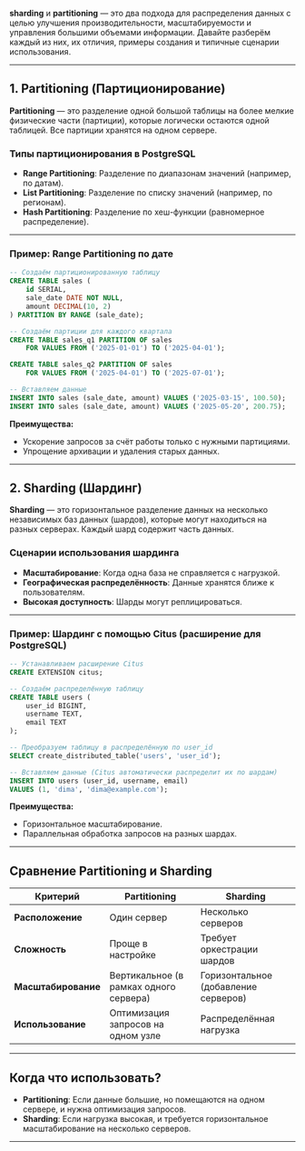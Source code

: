 **sharding** и **partitioning** — это два подхода для распределения данных с целью улучшения производительности, масштабируемости и управления большими объемами информации. Давайте разберём каждый из них, их отличия, примеры создания и типичные сценарии использования.

---

## **1. Partitioning (Партиционирование)**
**Partitioning** — это разделение одной большой таблицы на более мелкие физические части (партиции), которые логически остаются одной таблицей. Все партиции хранятся на одном сервере.

### **Типы партиционирования в PostgreSQL**
- **Range Partitioning**: Разделение по диапазонам значений (например, по датам).
- **List Partitioning**: Разделение по списку значений (например, по регионам).
- **Hash Partitioning**: Разделение по хеш-функции (равномерное распределение).

---

### **Пример: Range Partitioning по дате**
```sql
-- Создаём партиционированную таблицу
CREATE TABLE sales (
    id SERIAL,
    sale_date DATE NOT NULL,
    amount DECIMAL(10, 2)
) PARTITION BY RANGE (sale_date);

-- Создаём партиции для каждого квартала
CREATE TABLE sales_q1 PARTITION OF sales
    FOR VALUES FROM ('2025-01-01') TO ('2025-04-01');

CREATE TABLE sales_q2 PARTITION OF sales
    FOR VALUES FROM ('2025-04-01') TO ('2025-07-01');

-- Вставляем данные
INSERT INTO sales (sale_date, amount) VALUES ('2025-03-15', 100.50);
INSERT INTO sales (sale_date, amount) VALUES ('2025-05-20', 200.75);
```
**Преимущества:**
- Ускорение запросов за счёт работы только с нужными партициями.
- Упрощение архивации и удаления старых данных.

---

## **2. Sharding (Шардинг)**
**Sharding** — это горизонтальное разделение данных на несколько независимых баз данных (шардов), которые могут находиться на разных серверах. Каждый шард содержит часть данных.

### **Сценарии использования шардинга**
- **Масштабирование**: Когда одна база не справляется с нагрузкой.
- **Географическая распределённость**: Данные хранятся ближе к пользователям.
- **Высокая доступность**: Шарды могут реплицироваться.

---

### **Пример: Шардинг с помощью Citus (расширение для PostgreSQL)**
```sql
-- Устанавливаем расширение Citus
CREATE EXTENSION citus;

-- Создаём распределённую таблицу
CREATE TABLE users (
    user_id BIGINT,
    username TEXT,
    email TEXT
);

-- Преобразуем таблицу в распределённую по user_id
SELECT create_distributed_table('users', 'user_id');

-- Вставляем данные (Citus автоматически распределит их по шардам)
INSERT INTO users (user_id, username, email)
VALUES (1, 'dima', 'dima@example.com');
```
**Преимущества:**
- Горизонтальное масштабирование.
- Параллельная обработка запросов на разных шардах.

---

## **Сравнение Partitioning и Sharding**

| **Критерий**       | **Partitioning**                     | **Sharding**                     |
|--------------------|--------------------------------------|----------------------------------|
| **Расположение**   | Один сервер                         | Несколько серверов              |
| **Сложность**      | Проще в настройке                   | Требует оркестрации шардов       |
| **Масштабирование**| Вертикальное (в рамках одного сервера) | Горизонтальное (добавление серверов) |
| **Использование**  | Оптимизация запросов на одном узле  | Распределённая нагрузка          |

---

## **Когда что использовать?**
- **Partitioning**: Если данные большие, но помещаются на одном сервере, и нужна оптимизация запросов.
- **Sharding**: Если нагрузка высокая, и требуется горизонтальное масштабирование на несколько серверов.

---